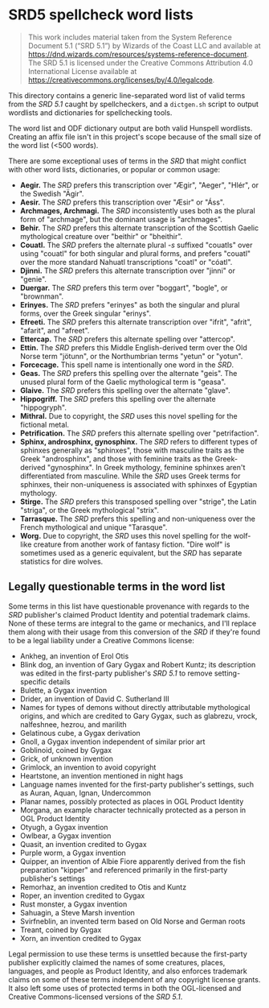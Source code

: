 # SRD5 spellcheck word lists

> This work includes material taken from the System Reference Document 5.1 (“SRD 5.1”) by Wizards of the Coast LLC and available at https://dnd.wizards.com/resources/systems-reference-document. The SRD 5.1 is licensed under the Creative Commons Attribution 4.0 International License available at https://creativecommons.org/licenses/by/4.0/legalcode.

This directory contains a generic line-separated word list of valid terms from the *SRD 5.1* caught by spellcheckers, and a `dictgen.sh` script to output wordlists and dictionaries for spellchecking tools.

The word list and ODF dictionary output are both valid Hunspell wordlists. Creating an affix file isn't in this project's scope because of the small size of the word list (<500 words).

There are some exceptional uses of terms in the *SRD* that might conflict with other word lists, dictionaries, or popular or common usage:

- **Aegir.** The *SRD* prefers this transcription over "Ægir", "Aeger", "Hlér", or the Swedish "Ägir".
- **Aesir.** The *SRD* prefers this transcription over "Æsir" or "Áss".
- **Archmages, Archmagi.** The *SRD* inconsistently uses both as the plural form of "archmage", but the dominant usage is "archmages".
- **Behir.** The *SRD* prefers this alternate transcription of the Scottish Gaelic mythological creature over "beithir" or "bheithir".
- **Couatl.** The *SRD* prefers the alternate plural _-s_ suffixed "couatls" over using "couatl" for both singular and plural forms, and prefers "couatl" over the more standard Nahuatl transcriptions "coatl" or "cóatl".
- **Djinni.** The *SRD* prefers this alternate transcription over "jinni" or "genie".
- **Duergar.** The *SRD* prefers this term over "boggart", "bogle", or "brownman".
- **Erinyes.** The *SRD* prefers "erinyes" as both the singular and plural forms, over the Greek singular "erinys".
- **Efreeti.** The *SRD* prefers this alternate transcription over "ifrit", "afrit", "afarit", and "afreet".
- **Ettercap.** The *SRD* prefers this alternate spelling over "attercop".
- **Ettin.** The *SRD* prefers this Middle English-derived term over the Old Norse term "jötunn", or the Northumbrian terms "yetun" or "yotun".
- **Forcecage.** This spell name is intentionally one word in the *SRD*.
- **Geas.** The *SRD* prefers this spelling over the alternate "geis". The unused plural form of the Gaelic mythological term is "geasa".
- **Glaive.** The *SRD* prefers this spelling over the alternate "glave".
- **Hippogriff.** The *SRD* prefers this spelling over the alternate "hippogryph".
- **Mithral.** Due to copyright, the *SRD* uses this novel spelling for the fictional metal.
- **Petrification.** The *SRD* prefers this alternate spelling over "petrifaction".
- **Sphinx, androsphinx, gynosphinx.** The *SRD* refers to different types of sphinxes generally as "sphinxes", those with masculine traits as the Greek "androsphinx", and those with feminine traits as the Greek-derived "gynosphinx". In Greek mythology, feminine sphinxes aren't differentiated from masculine. While the *SRD* uses Greek terms for sphinxes, their non-uniqueness is associated with sphinxes of Egyptian mythology.
- **Stirge.** The *SRD* prefers this transposed spelling over "strige", the Latin "striga", or the Greek mythological "strix".
- **Tarrasque.** The *SRD* prefers this spelling and non-uniqueness over the French mythological and unique "Tarasque".
- **Worg.** Due to copyright, the *SRD* uses this novel spelling for the wolf-like creature from another work of fantasy fiction. "Dire wolf" is sometimes used as a generic equivalent, but the *SRD* has separate statistics for dire wolves.

## Legally questionable terms in the word list

Some terms in this list have questionable provenance with regards to the *SRD* publisher's claimed Product Identity and potential trademark claims. None of these terms are integral to the game or mechanics, and I'll replace them along with their usage from this conversion of the *SRD* if they're found to be a legal liability under a Creative Commons license:

- Ankheg, an invention of Erol Otis
- Blink dog, an invention of Gary Gygax and Robert Kuntz; its description was edited in the first-party publisher's *SRD 5.1* to remove setting-specific details
- Bulette, a Gygax invention
- Drider, an invention of David C. Sutherland III
- Names for types of demons without directly attributable mythological origins, and which are credited to Gary Gygax, such as glabrezu, vrock, nalfeshnee, hezrou, and marilith
- Gelatinous cube, a Gygax derivation
- Gnoll, a Gygax invention independent of similar prior art
- Goblinoid, coined by Gygax
- Grick, of unknown invention
- Grimlock, an invention to avoid copyright
- Heartstone, an invention mentioned in night hags
- Language names invented for the first-party publisher's settings, such as Auran, Aquan, Ignan, Undercommon
- Planar names, possibly protected as places in OGL Product Identity
- Morgana, an example character technically protected as a person in OGL Product Identity
- Otyugh, a Gygax invention
- Owlbear, a Gygax invention
- Quasit, an invention credited to Gygax
- Purple worm, a Gygax invention
- Quipper, an invention of Albie Fiore apparently derived from the fish preparation "kipper" and referenced primarily in the first-party publisher's settings
- Remorhaz, an invention credited to Otis and Kuntz
- Roper, an invention credited to Gygax
- Rust monster, a Gygax invention
- Sahuagin, a Steve Marsh invention
- Svirfneblin, an invented term based on Old Norse and German roots
- Treant, coined by Gygax
- Xorn, an invention credited to Gygax

Legal permission to use these terms is unsettled because the first-party publisher explicitly claimed the names of some creatures, places, languages, and people as Product Identity, and also enforces trademark claims on some of these terms independent of any copyright license grants. It also left some uses of protected terms in both the OGL-licensed and Creative Commons-licensed versions of the *SRD 5.1*.
